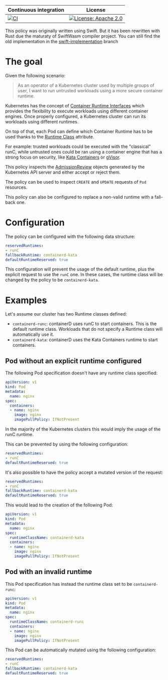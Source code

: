 Continuous integration | License
 -----------------------|--------
[![CI](https://github.com/kubewarden/pod-runtime-class-policy/actions/workflows/test.yml/badge.svg)](https://github.com/kubewarden/pod-runtime-class-policy/actions/workflows/test.yml) | [![License: Apache 2.0](https://img.shields.io/badge/License-Apache2.0-brightgreen.svg)](https://opensource.org/licenses/Apache-2.0)

This policy was originally written using Swift. But it has been rewritten with Rust due the maturaty of SwiftWasm compiler project.
You can still find the old implementation in the [swift-implementation](https://github.com/kubewarden/pod-runtime-class-policy/tree/swift-implementation) branch

# The goal

Given the following scenario:

> As an operator of a Kubernetes cluster used by multiple groups of user,
> I want to run untrusted workloads using a more secure container runtime.

Kubernetes has the concept of [Container Runtime Interfaces](https://kubernetes.io/docs/setup/production-environment/container-runtimes/)
which provides the flexibility to execute workloads using different container
engines.
Once properly configured, a Kubernetes cluster can run its workloads using
different runtimes.

On top of that, each Pod can define which Container Runtime has to be used
thanks to the [Runtime Class](https://kubernetes.io/docs/concepts/containers/runtime-class/)
attribute.

For example: trusted workloads could be executed with the "classical" runC,
while untrusted ones could be ran using a container engine that has a
strong focus on security, like [Kata Containers](https://katacontainers.io/)
or [gVisor](https://gvisor.dev/).

This policy inspects the [AdmissionReview](https://kubernetes.io/docs/reference/access-authn-authz/extensible-admission-controllers/#request)
objects generated by the Kubernetes API server and either accept or reject
them.

The policy can be used to inspect `CREATE` and `UPDATE` requests of
`Pod` resources.

This policy can also be configured to replace a non-valid runtime with a
fall-back one.

# Configuration

The policy can be configured with the following data structure:

```yml
reservedRuntimes:
- runC
fallbackRuntime: containerd-kata
defaultRuntimeReserved: true
```

This configuration will prevent the usage of the default runtime, plus the
explicit request to use the `runC` one. In these cases, the runtime class
will be changed by the policy to be `containerd-kata`.

# Examples

Let's assume our cluster has two Runtime classes defined:

  * `containerd-runc`: containerD uses runC to start containers. This is the
    default runtime class. Workloads that do not specify a Runtime class
    will automatically use it.
  * `containerd-kata`: containerD uses the Kata Containers runtime to
    start containers.

## Pod without an explicit runtime configured

The following Pod specification doesn't have any runtime class specified:

```yaml
apiVersion: v1
kind: Pod
metadata:
  name: nginx
spec:
  containers:
  - name: nginx
    image: nginx
    imagePullPolicy: IfNotPresent
```

In the majority of the Kubernetes clusters this would imply the usage of the
runC runtime.

This can be prevented by using the following configuration:

```yml
reservedRuntimes:
- runC
defaultRuntimeReserved: true
```

It's also possible to have the policy accept a mutated version of the request:

```yml
reservedRuntimes:
- runC
fallbackRuntime: containerd-kata
defaultRuntimeReserved: true
```

This would lead to the creation of the following Pod:

```yaml
apiVersion: v1
kind: Pod
metadata:
  name: nginx
spec:
  runtimeClassName: containerd-kata
  containers:
  - name: nginx
    image: nginx
    imagePullPolicy: IfNotPresent
```

## Pod with an invalid runtime

This Pod specification has instead the runtime class set to be `containerd-runc`:

```yaml
apiVersion: v1
kind: Pod
metadata:
  name: nginx
spec:
  runtimeClassName: containerd-runc
  containers:
  - name: nginx
    image: nginx
    imagePullPolicy: IfNotPresent
```

This Pod can be automatically mutated using the following configuration:

```yml
reservedRuntimes:
- runC
fallbackRuntime: containerd-kata
defaultRuntimeReserved: true
```
